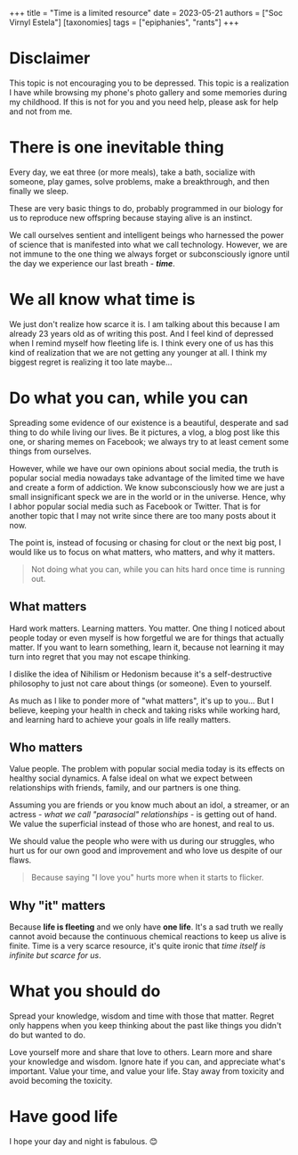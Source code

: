 +++
title = "Time is a limited resource"
date = 2023-05-21
authors = ["Soc Virnyl Estela"]
[taxonomies]
tags = ["epiphanies", "rants"]
+++

# Disclaimer 

This topic is not encouraging you to be depressed. This topic is a realization I have while browsing
my phone's photo gallery and some memories during my childhood. If this is not for you and you
need help, please ask for help and not from me.


# There is one inevitable thing

Every day, we eat three (or more meals), take a bath, socialize with someone, play games,
solve problems, make a breakthrough, and then finally we sleep.

These are very basic things to do, probably programmed in our biology for us to reproduce new offspring
because staying alive is an instinct.

We call ourselves sentient and intelligent beings who harnessed the power of science that is manifested
into what we call technology. However, we are not immune to the one thing we always forget or
subconsciously ignore until the day we experience our last breath - ***time***.

# We all know what time is

We just don't realize how scarce it is. I am talking about this because I am already 23 years old as of
writing this post. And I feel kind of depressed when I remind myself how fleeting life is. I think every
one of us has this kind of realization that we are not getting any younger at all. I think my biggest
regret is realizing it too late maybe... 

# Do what you can, while you can

Spreading some evidence of our existence is a beautiful, desperate and sad thing to do while living our lives. Be it
pictures, a vlog, a blog post like this one, or sharing memes on Facebook; we always try to at least cement some
things from ourselves.

However, while we have our own opinions about social media, the truth is popular social media nowadays take advantage 
of the limited time we have and create a form of addiction. We know subconsciously how we are just a small insignificant speck
we are in the world or in the universe. Hence, why I abhor popular social media such as Facebook
or Twitter. That is for another topic that I may not write since there are too many posts about it now.

The point is, instead of focusing or chasing for clout or the next big post, I would like us to focus
on what matters, who matters, and why it matters. 

> Not doing what you can, while you can hits hard once time is running out.

## What matters

Hard work matters. Learning matters. You matter. One thing I noticed about people today or even myself
is how forgetful we are for things that actually matter. If you want to learn something, learn it,
because not learning it may turn into regret that you may not escape thinking.

I dislike the idea of Nihilism or Hedonism because it's a self-destructive philosophy to just not care about
things (or someone). Even to yourself.

As much as I like to ponder more of "what matters", it's up to you... But I believe, keeping your health in
check and taking risks while working hard,  and learning hard to achieve your goals in life really matters.

## Who matters

Value people. The problem with popular social media today is its effects on healthy social dynamics.
A false ideal on what we expect between relationships with friends, family, and our partners is one thing.

Assuming you are friends or you know much about an idol, a streamer, or an actress - *what we call "parasocial"
relationships* - is getting out of hand. We value the superficial instead of those who are honest, and real to
us.

We should value the people who were with us during our struggles, who hurt us for our own good and improvement
and who love us despite of our flaws. 

> Because saying "I love you" hurts more when it starts to flicker.

## Why "it" matters

Because **life is fleeting** and we only have **one life**. It's a sad truth we really cannot avoid
because the continuous chemical reactions to keep us alive is finite. Time is a very scarce resource, it's
quite ironic that *time itself is infinite but scarce for us*.

# What you should do

Spread your knowledge, wisdom and time with those that matter. Regret only happens when you keep thinking
about the past like things you didn't do but wanted to do. 

Love yourself more and share that love to others. Learn more and share your knowledge and wisdom. Ignore
hate if you can, and appreciate what's important. Value your time, and value your life. Stay away from
toxicity and avoid becoming the toxicity.

# Have good life

I hope your day and night is fabulous. 😊
